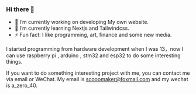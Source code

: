 ### Hi there 👋



- 🔭 I’m currently working on developing My own website.
- 🌱 I’m currently learning Nextjs and Tailwindcss.
- ⚡ Fun fact: I like programming, art, finance and some new media.

<!-- 
- 👯 I’m looking to collaborate on ...
- 🤔 I’m looking for help with ...
- 💬 Ask me about ...
- 📫 How to reach me: 
😄 Pronouns: ...
  -->
I started programming from hardware development when I was 13，now I can use raspberry pi , arduino , stm32  and esp32 to do some interesting things. 



If you want to do something interesting project with me, you can contact me via email or WeChat.
My email is scooomaker@foxmail.com and my wechat is a_zero_40.
